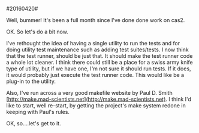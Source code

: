 #20160420#

Well, bummer!  It's been a full month since I've done done work on cas2.

OK.  So let's do a bit now.  

I've rethought the idea of having a single utility to run the tests and for 
doing utility test maintenance such as adding test suites/tests.  I now
think that the test runner, should be just that.  It should make the test
runner code a whole lot cleaner.  I think there could still be a place
for a swiss army knife type of utility, but if we have one, I'm not sure it
should run tests.  If it does, it would probably just execute the test runner
code.  This would like be a plug-in to the utility.

Also, I've run across a very good makefile website by Paul D. Smith 
[http://make.mad-scientists.net](http://make.mad-scientists.net).  I think I'd like to start, well re-start, by getting the project's make system redone in keeping with Paul's rules.

OK, so....let's get to it.
